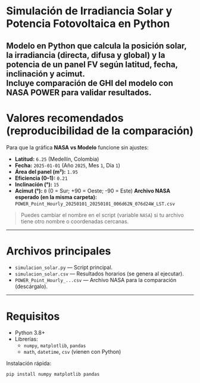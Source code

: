 # Simulación de Irradiancia Solar y Potencia Fotovoltaica en Python

Modelo en Python que calcula la posición solar, la irradiancia (directa, difusa y global) y la potencia de un panel FV según latitud, fecha, inclinación y acimut.  
Incluye comparación de **GHI** del modelo con **NASA POWER** para validar resultados.
---
# Valores recomendados (reproducibilidad de la comparación)
Para que la gráfica **NASA vs Modelo** funcione sin ajustes:
- **Latitud:** `6.25`  (Medellín, Colombia)  
- **Fecha:** `2025-01-01` (Año `2025`, Mes `1`, Día `1`)  
- **Área del panel (m²):** `1.95`  
- **Eficiencia (0–1):** `0.21`  
- **Inclinación (°):** `15`  
- **Acimut (°):** `0`  (0 = Sur; +90 = Oeste; -90 = Este)
**Archivo NASA esperado (en la misma carpeta):**  
`POWER_Point_Hourly_20250101_20250101_006d62N_076d24W_LST.csv`  
> Puedes cambiar el nombre en el script (variable `NASA`) si tu archivo tiene otro nombre o coordenadas cercanas.
---
#  Archivos principales
- `simulacion_solar.py` — Script principal.
- `simulacion_solar.csv` — Resultados horarios (se genera al ejecutar).
- `POWER_Point_Hourly_...csv` — Archivo NASA para la comparación (descárgalo).
---
#  Requisitos
- Python 3.8+
- Librerías:
  - `numpy`, `matplotlib`, `pandas`
  - `math`, `datetime`, `csv` (vienen con Python)

Instalación rápida:
```bash
pip install numpy matplotlib pandas
